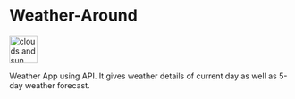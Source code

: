 # Weather-Around <picture>
  <img style="display: inline" width="50px" height="50px" alt="clouds and sun image." src="https://user-images.githubusercontent.com/95037464/193986516-7cef33a1-60b4-47ee-bb4c-ea3d36b34ec8.png">
</picture>

Weather App using API. It gives weather details of current day as well as 5-day weather forecast.

